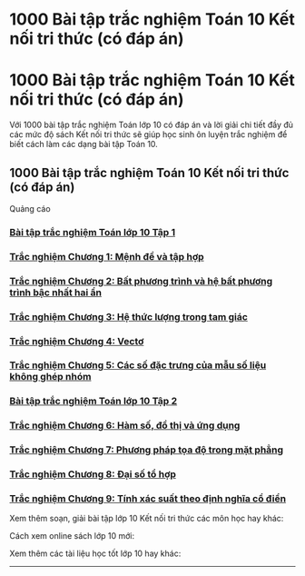 # 1000 Bài tập trắc nghiệm Toán 10 Kết nối tri thức (có đáp án)

# 1000 Bài tập trắc nghiệm Toán 10 Kết nối tri thức (có đáp án)

Với 1000 bài tập trắc nghiệm Toán lớp 10 có đáp án và lời giải chi tiết đầy đủ các mức độ sách Kết nối tri thức sẽ giúp học sinh ôn luyện trắc nghiệm để biết cách làm các dạng bài tập Toán 10.

## 1000 Bài tập trắc nghiệm Toán 10 Kết nối tri thức (có đáp án)

Quảng cáo

### [**Bài tập trắc nghiệm Toán lớp 10 Tập 1**](https://vietjack.com/toan-10-kn/trac-nghiem-toan-lop-10-tap-1-ket-noi.jsp)

### [**Trắc nghiệm Chương 1: Mệnh đề và tập hợp**](https://vietjack.com/toan-10-kn/trac-nghiem-chuong-1-menh-de-va-tap-hop.jsp)

### [**Trắc nghiệm Chương 2: Bất phương trình và hệ bất phương trình bậc nhất hai ẩn**](https://vietjack.com/toan-10-kn/trac-nghiem-chuong-2-bat-phuong-trinh-va-he-bat-phuong-trinh-bac-nhat-hai-an.jsp)

### [**Trắc nghiệm Chương 3: Hệ thức lượng trong tam giác**](https://vietjack.com/toan-10-kn/trac-nghiem-chuong-3-he-thuc-luong-trong-tam-giac.jsp)

### [**Trắc nghiệm Chương 4: Vectơ**](https://vietjack.com/toan-10-kn/trac-nghiem-chuong-4-vecto.jsp)

### [**Trắc nghiệm Chương 5: Các số đặc trưng của mẫu số liệu không ghép nhóm**](https://vietjack.com/toan-10-kn/trac-nghiem-chuong-5-cac-so-dac-trung-cua-mau-so-lieu-khong-ghep-nhom.jsp)

### [**Bài tập trắc nghiệm Toán lớp 10 Tập 2**](https://vietjack.com/toan-10-kn/trac-nghiem-toan-lop-10-tap-2-ket-noi.jsp)

### [**Trắc nghiệm Chương 6: Hàm số, đồ thị và ứng dụng**](https://vietjack.com/toan-10-kn/trac-nghiem-chuong-6-ham-so-do-thi-va-ung-dung.jsp)

### [**Trắc nghiệm Chương 7: Phương pháp tọa độ trong mặt phẳng**](https://vietjack.com/toan-10-kn/trac-nghiem-chuong-7-phuong-phap-toa-do-trong-mat-phang.jsp)

### [**Trắc nghiệm Chương 8: Đại số tổ hợp**](https://vietjack.com/toan-10-kn/trac-nghiem-chuong-8-dai-so-to-hop.jsp)

### [**Trắc nghiệm Chương 9: Tính xác suất theo định nghĩa cổ điển**](https://vietjack.com/toan-10-kn/trac-nghiem-chuong-9-tinh-xac-suat-theo-dinh-nghia-co-dien.jsp)

Xem thêm soạn, giải bài tập lớp 10 Kết nối tri thức các môn học hay khác:

Cách xem online sách lớp 10 mới:

Xem thêm các tài liệu học tốt lớp 10 hay khác:

* * *
